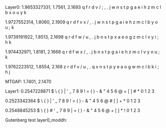 Layer0:
1.9653327331, 1.7561, 2.1693
q f r d v / ; , . j
w n s t p g a e i h
z m c l b x o u y k

1.9727552314, 1.8060, 2.1909
q r d f v x / , . j
w n s t p g a i e h
z m c l b y o u ; k

1.9739191922, 1.8513, 2.1698
q r d f w / u , . j
b n s t p x a e o g
z m c l v y i ; h k

1.974432971, 1.8181, 2.1668
q r d f w x / , . j
b n s t p g a i e h
z m c l v y o u ; k

1.9762223512, 1.8554, 2.168
z r d f v / u , . q
x n s t p y e a o g
w m c l b k i ; h j

MTGAP: 1.7401, 2.1470

Layer1:
0.2547228871
$ \ { } | ' _ 7 8 9
! = ( ) - & " 4 5 6
@ + [ ] # * 0 1 2 3

0.2523342364
$ \ { } | ' _ 7 8 9
! = ( ) - & " 4 5 6
@ # [ ] + * 0 1 2 3

0.2548845253
$ \ { } # ' _ 7 8 9
| = ( ) - & " 4 5 6
@ + [ ] * ! 0 1 2 3

Gutenberg test layer0_moddh:
